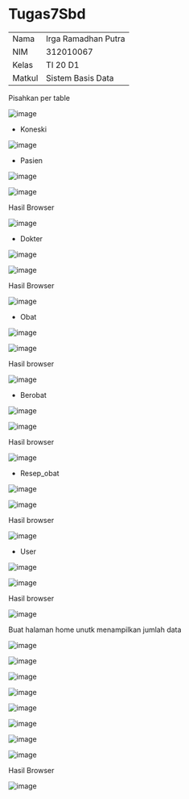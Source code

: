 # Tugas7Sbd
<table>
  <tr>
    <td>Nama</td>
    <td>Irga Ramadhan Putra</td>
  </tr>
  <tr>
    <td>NIM</td>
    <td>312010067</td>
  </tr>
  <tr>
    <td>Kelas</td>
    <td>TI 20 D1</td>
  </tr>
  <tr>
    <td>Matkul</td>
    <td>Sistem Basis Data</td>
  </tr>
</table>

Pisahkan per table

![image](https://user-images.githubusercontent.com/101645216/172812219-d19d1732-8479-4ba6-8a6f-9965cd3e37ba.png)

- Koneski

![image](https://user-images.githubusercontent.com/101645216/173183789-4d579e99-3905-4a73-95e3-73c228e2930c.png)


- Pasien

![image](https://user-images.githubusercontent.com/101645216/173183250-2359e221-37aa-4914-b96e-dbeec8522e75.png)

![image](https://user-images.githubusercontent.com/101645216/173183260-eda2919c-38b3-4e59-aff7-91b979913085.png)

Hasil Browser 

![image](https://user-images.githubusercontent.com/101645216/173183275-ea578d6d-0eb3-41a6-8775-53181bc2551e.png)

- Dokter

![image](https://user-images.githubusercontent.com/101645216/173183303-5ecb8818-8594-466e-b46d-1ec8e29fb1c1.png)

![image](https://user-images.githubusercontent.com/101645216/173183312-d0a14e75-b606-4c69-afb7-42dfe6730049.png)

Hasil Browser 

![image](https://user-images.githubusercontent.com/101645216/173183339-ae70540b-08b2-4c3c-a04f-c17a54db9294.png)

- Obat

![image](https://user-images.githubusercontent.com/101645216/173183375-acece6b1-c2d7-481a-9502-28da3c5311b8.png)

![image](https://user-images.githubusercontent.com/101645216/173183380-b47cd5ea-b788-48c9-bc4f-2b89a9456ba8.png)

Hasil browser 

![image](https://user-images.githubusercontent.com/101645216/173183397-f8626d44-8410-40ee-b2c9-febcc1ee4ff1.png)

- Berobat 

![image](https://user-images.githubusercontent.com/101645216/173183431-e2a0ee7a-15d3-4dd3-9421-93bbebe1660a.png)


![image](https://user-images.githubusercontent.com/101645216/173183439-ca77714d-ba44-4e3f-a205-27d80051b047.png)

Hasil browser 


![image](https://user-images.githubusercontent.com/101645216/173183454-8cbb683c-6474-4c27-a83b-8f4f87ad752a.png)

- Resep_obat 

![image](https://user-images.githubusercontent.com/101645216/173183501-c2272532-dfbd-4431-9de5-40b4e2268b08.png)


![image](https://user-images.githubusercontent.com/101645216/173183507-07e1b20f-e601-4917-b3a4-62915510cee7.png)

Hasil browser 

![image](https://user-images.githubusercontent.com/101645216/173183590-5a452678-c264-4c1d-84f1-a01b35d496a6.png)

- User

![image](https://user-images.githubusercontent.com/101645216/173183690-b1e4770a-cc85-4b02-81cd-e4524ad877c4.png)

![image](https://user-images.githubusercontent.com/101645216/173183702-d6eca3fd-131f-42e9-b2a6-ab68c48fc2c0.png)

Hasil browser 

![image](https://user-images.githubusercontent.com/101645216/173183714-992a734f-6a2d-4bf7-bb48-794d9ea35674.png)


Buat halaman home unutk menampilkan jumlah data

![image](https://user-images.githubusercontent.com/101645216/172812508-2139ab70-bb78-499f-bca8-e872909fcf54.png)


![image](https://user-images.githubusercontent.com/101645216/172813114-8da12bef-84ab-4eb4-aab0-26bb8a4fa366.png)


![image](https://user-images.githubusercontent.com/101645216/172813356-b8a7f1d4-6864-4831-8709-654418a575a4.png)


![image](https://user-images.githubusercontent.com/101645216/172813463-4c490e3c-3a04-42d5-86e1-bb6e08239a14.png)


![image](https://user-images.githubusercontent.com/101645216/172813562-811b5843-0529-419f-a680-01513d6f0c55.png)


![image](https://user-images.githubusercontent.com/101645216/172813696-97920371-6ad5-4497-979c-ad0da392031f.png)


![image](https://user-images.githubusercontent.com/101645216/172813787-506128e5-57a0-4441-828b-d6198b94a9e7.png)


![image](https://user-images.githubusercontent.com/101645216/172813934-d7dc793f-c81a-4c4e-9e59-d155467f9cdd.png)


Hasil Browser 


![image](https://user-images.githubusercontent.com/101645216/172814613-b15b12d7-bf14-4bbe-bcf7-5da709b23065.png)

